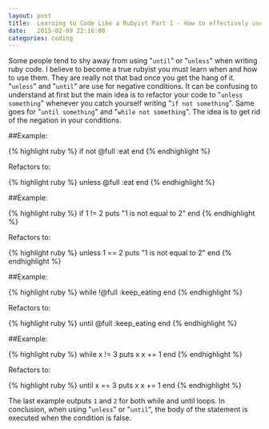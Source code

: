 ```yaml
---
layout: post
title:  Learning to Code Like a Rubyist Part 1 - How to effectively use `until` and `unless`.
date:   2015-02-09 22:16:00
categories: coding
---
```


Some people tend to shy away from using "`until`" or "`unless`" when writing ruby code. I believe to become a true rubyist you must learn when and how to use them. They are really not that bad once you get the hang of it. "`unless`" and "`until`" are use for negative conditions. It can be confusing to understand at first but the main idea is to refactor your code to "`unless something`" whenever you catch yourself writing "`if not something`". Same goes for "`until something`" and "`while not something`". The idea is to get rid of the negation in your conditions.

##Example:

{% highlight ruby %}
if not @full
  :eat
end
{% endhighlight %}

Refactors to:

{% highlight ruby %}
unless @full
  :eat
end
{% endhighlight %}

##Example:

{% highlight ruby %}
if 1 != 2
  puts "1 is not equal to 2"
end
{% endhighlight %}

Refactors to:

{% highlight ruby %}
unless 1 == 2
  puts "1 is not equal to 2"
end
{% endhighlight %}

##Example:

{% highlight ruby %}
while !@full
  :keep_eating
end
{% endhighlight %}

Refactors to:

{% highlight ruby %}
until @full
  :keep_eating
end
{% endhighlight %}

##Example:

{% highlight ruby %}
while x != 3
  puts x
  x += 1
end
{% endhighlight %}

Refactors to:

{% highlight ruby %}
until x == 3
  puts x
  x += 1
end
{% endhighlight %}

The last example outputs `1` and `2` for both while and until loops. In conclusion, when using "`unless`" or "`until`", the body of the statement is executed when the condition is false.


















